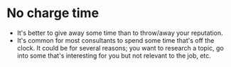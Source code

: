 # No charge time

* It's better to give away some time than to throw/away your reputation. 
* It's common for most consultants to spend some time that's off the clock.
    It could be for several reasons; you want to research a topic, go into
    some that's interesting for you but not relevant to the job, etc.


